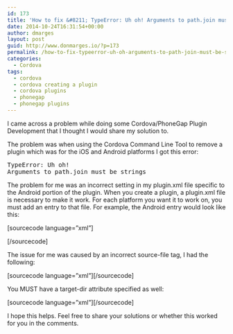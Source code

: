```yaml
---
id: 173
title: 'How to fix &#8211; TypeError: Uh oh! Arguments to path.join must be strings in Cordova Plugin Remove'
date: 2014-10-24T16:31:54+00:00
author: dmarges
layout: post
guid: http://www.donmarges.io/?p=173
permalink: /how-to-fix-typeerror-uh-oh-arguments-to-path-join-must-be-strings-in-cordova-plugin-remove/
categories:
  - Cordova
tags:
  - cordova
  - cordova creating a plugin
  - cordova plugins
  - phonegap
  - phonegap plugins
---
```

I came across a problem while doing some Cordova/PhoneGap Plugin Development that I thought I would share my solution to.

The problem was when using the Cordova Command Line Tool to remove a plugin which was for the iOS and Android platforms I got this error:

<pre>TypeError: Uh oh!
Arguments to path.join must be strings
</pre>

The problem for me was an incorrect setting in my plugin.xml file specific to the Android portion of the plugin. When you create a plugin, a plugin.xml file is necessary to make it work. For each platform you want it to work on, you must add an entry to that file. For example, the Android entry would look like this:

[sourcecode language=&#8221;xml&#8221;] <platform name="android"> <config-file target="res/xml/config.xml" parent="/*">
            
<feature name="MyPlugin"> 

<param name="android-package" value="com.mycompany.MyPlugin" />
</feature>

          
</config-file><source-file src="src/android/MyPlugin.java" target-dir="src/com/mycompany/MyPlugin.java" /></platform> [/sourcecode]

The issue for me was caused by an incorrect source-file tag, I had the following:

[sourcecode language=&#8221;xml&#8221;]<source-file src="src/android/MyPlugin.java" />[/sourcecode]

You MUST have a target-dir attribute specified as well:

[sourcecode language=&#8221;xml&#8221;]<source-file src="src/android/MyPlugin.java" target-dir="src/com/mycompany/MyPlugin.java" />[/sourcecode]

I hope this helps. Feel free to share your solutions or whether this worked for you in the comments.